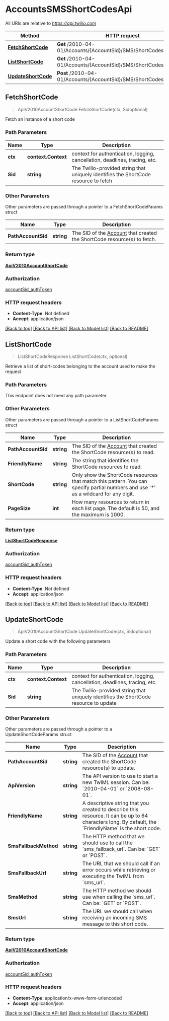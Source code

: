 # AccountsSMSShortCodesApi

All URIs are relative to *https://api.twilio.com*

Method | HTTP request | Description
------------- | ------------- | -------------
[**FetchShortCode**](AccountsSMSShortCodesApi.md#FetchShortCode) | **Get** /2010-04-01/Accounts/{AccountSid}/SMS/ShortCodes/{Sid}.json | 
[**ListShortCode**](AccountsSMSShortCodesApi.md#ListShortCode) | **Get** /2010-04-01/Accounts/{AccountSid}/SMS/ShortCodes.json | 
[**UpdateShortCode**](AccountsSMSShortCodesApi.md#UpdateShortCode) | **Post** /2010-04-01/Accounts/{AccountSid}/SMS/ShortCodes/{Sid}.json | 



## FetchShortCode

> ApiV2010AccountShortCode FetchShortCode(ctx, Sidoptional)



Fetch an instance of a short code

### Path Parameters


Name | Type | Description
------------- | ------------- | -------------
**ctx** | **context.Context** | context for authentication, logging, cancellation, deadlines, tracing, etc.
**Sid** | **string** | The Twilio-provided string that uniquely identifies the ShortCode resource to fetch

### Other Parameters

Other parameters are passed through a pointer to a FetchShortCodeParams struct


Name | Type | Description
------------- | ------------- | -------------
**PathAccountSid** | **string** | The SID of the [Account](https://www.twilio.com/docs/iam/api/account) that created the ShortCode resource(s) to fetch.

### Return type

[**ApiV2010AccountShortCode**](ApiV2010AccountShortCode.md)

### Authorization

[accountSid_authToken](../README.md#accountSid_authToken)

### HTTP request headers

- **Content-Type**: Not defined
- **Accept**: application/json

[[Back to top]](#) [[Back to API list]](../README.md#documentation-for-api-endpoints)
[[Back to Model list]](../README.md#documentation-for-models)
[[Back to README]](../README.md)


## ListShortCode

> ListShortCodeResponse ListShortCode(ctx, optional)



Retrieve a list of short-codes belonging to the account used to make the request

### Path Parameters

This endpoint does not need any path parameter.

### Other Parameters

Other parameters are passed through a pointer to a ListShortCodeParams struct


Name | Type | Description
------------- | ------------- | -------------
**PathAccountSid** | **string** | The SID of the [Account](https://www.twilio.com/docs/iam/api/account) that created the ShortCode resource(s) to read.
**FriendlyName** | **string** | The string that identifies the ShortCode resources to read.
**ShortCode** | **string** | Only show the ShortCode resources that match this pattern. You can specify partial numbers and use &#39;*&#39; as a wildcard for any digit.
**PageSize** | **int** | How many resources to return in each list page. The default is 50, and the maximum is 1000.

### Return type

[**ListShortCodeResponse**](ListShortCodeResponse.md)

### Authorization

[accountSid_authToken](../README.md#accountSid_authToken)

### HTTP request headers

- **Content-Type**: Not defined
- **Accept**: application/json

[[Back to top]](#) [[Back to API list]](../README.md#documentation-for-api-endpoints)
[[Back to Model list]](../README.md#documentation-for-models)
[[Back to README]](../README.md)


## UpdateShortCode

> ApiV2010AccountShortCode UpdateShortCode(ctx, Sidoptional)



Update a short code with the following parameters

### Path Parameters


Name | Type | Description
------------- | ------------- | -------------
**ctx** | **context.Context** | context for authentication, logging, cancellation, deadlines, tracing, etc.
**Sid** | **string** | The Twilio-provided string that uniquely identifies the ShortCode resource to update

### Other Parameters

Other parameters are passed through a pointer to a UpdateShortCodeParams struct


Name | Type | Description
------------- | ------------- | -------------
**PathAccountSid** | **string** | The SID of the [Account](https://www.twilio.com/docs/iam/api/account) that created the ShortCode resource(s) to update.
**ApiVersion** | **string** | The API version to use to start a new TwiML session. Can be: &#x60;2010-04-01&#x60; or &#x60;2008-08-01&#x60;.
**FriendlyName** | **string** | A descriptive string that you created to describe this resource. It can be up to 64 characters long. By default, the &#x60;FriendlyName&#x60; is the short code.
**SmsFallbackMethod** | **string** | The HTTP method that we should use to call the &#x60;sms_fallback_url&#x60;. Can be: &#x60;GET&#x60; or &#x60;POST&#x60;.
**SmsFallbackUrl** | **string** | The URL that we should call if an error occurs while retrieving or executing the TwiML from &#x60;sms_url&#x60;.
**SmsMethod** | **string** | The HTTP method we should use when calling the &#x60;sms_url&#x60;. Can be: &#x60;GET&#x60; or &#x60;POST&#x60;.
**SmsUrl** | **string** | The URL we should call when receiving an incoming SMS message to this short code.

### Return type

[**ApiV2010AccountShortCode**](ApiV2010AccountShortCode.md)

### Authorization

[accountSid_authToken](../README.md#accountSid_authToken)

### HTTP request headers

- **Content-Type**: application/x-www-form-urlencoded
- **Accept**: application/json

[[Back to top]](#) [[Back to API list]](../README.md#documentation-for-api-endpoints)
[[Back to Model list]](../README.md#documentation-for-models)
[[Back to README]](../README.md)

